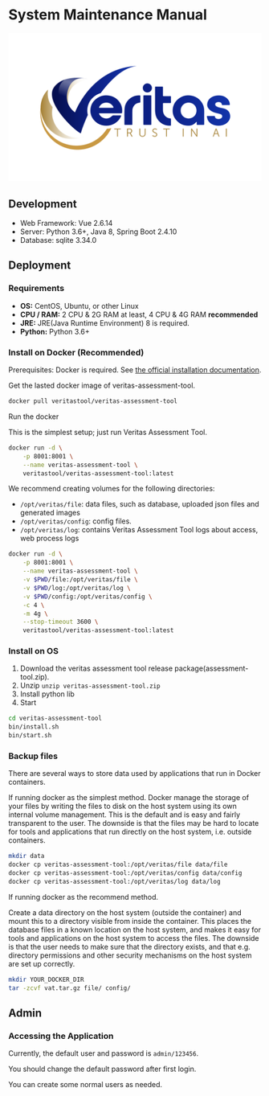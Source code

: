 # System Maintenance Manual
![logo](./.img/logo.png)
## Development

* Web Framework: Vue 2.6.14
* Server: Python 3.6+, Java 8, Spring Boot 2.4.10
* Database: sqlite 3.34.0

## Deployment

### Requirements

* __OS:__ CentOS, Ubuntu, or other Linux
* __CPU / RAM:__ 2 CPU & 2G RAM at least, 4 CPU & 4G RAM __recommended__
* __JRE:__ JRE(Java Runtime Environment) 8 is required.
* __Python:__ Python 3.6+

### Install on Docker (Recommended)

Prerequisites: Docker is required. See [the official installation documentation](https://docs.docker.com/get-docker/).

Get the lasted docker image of veritas-assessment-tool.
```bash
docker pull veritastool/veritas-assessment-tool
```

Run the docker 

This is the simplest setup; just run Veritas Assessment Tool.

```bash
docker run -d \
	-p 8001:8001 \
	--name veritas-assessment-tool \
	veritastool/veritas-assessment-tool:latest
```



We recommend creating volumes for the following directories:

* `/opt/veritas/file`: data files, such as database, uploaded json files and generated images
* `/opt/veritas/config`: config files.
* `/opt/veritas/log`: contains Veritas Assessment Tool logs about access, web process logs

```bash
docker run -d \
	-p 8001:8001 \
	--name veritas-assessment-tool \
	-v $PWD/file:/opt/veritas/file \
	-v $PWD/log:/opt/veritas/log \
	-v $PWD/config:/opt/veritas/config \
	-c 4 \
	-m 4g \
	--stop-timeout 3600 \
	veritastool/veritas-assessment-tool:latest
```
 

### Install on OS

1. Download the veritas assessment tool release package(assessment-tool.zip).
2. Unzip `unzip veritas-assessment-tool.zip`
3. Install python lib
4. Start
```bash
cd veritas-assessment-tool
bin/install.sh
bin/start.sh
```

### Backup files

There are several ways to store data used by applications that run in Docker containers.

If running docker as the simplest method.
Docker manage the storage of your files by writing the files to disk on the host system using its own internal volume management.
This is the default and is easy and fairly transparent to the user. 
The downside is that the files may be hard to locate for tools and applications that run directly on the host system, i.e. outside containers.
```bash
mkdir data
docker cp veritas-assessment-tool:/opt/veritas/file data/file
docker cp veritas-assessment-tool:/opt/veritas/config data/config
docker cp veritas-assessment-tool:/opt/veritas/log data/log
```

If running docker as the recommend method.

Create a data directory on the host system (outside the container) and mount this to a directory visible from inside the container.
This places the database files in a known location on the host system, and makes it easy for tools and applications on the host system to access the files.
The downside is that the user needs to make sure that the directory exists, and that e.g. directory permissions and other security mechanisms on the host system are set up correctly.

```bash
mkdir YOUR_DOCKER_DIR
tar -zcvf vat.tar.gz file/ config/
```

## Admin

### Accessing the Application

Currently, the default user and password is `admin/123456`.

You should change the default password after first login.

You can create some normal users as needed.